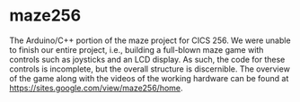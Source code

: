 # maze256

The Arduino/C++ portion of the maze project for CICS 256. We were unable to finish our entire project, i.e., building a full-blown maze game with controls
such as joysticks and an LCD display. As such, the code for these controls is incomplete, but the overall structure is discernible. The overview of the
game along with the videos of the working hardware can be found at https://sites.google.com/view/maze256/home. 
